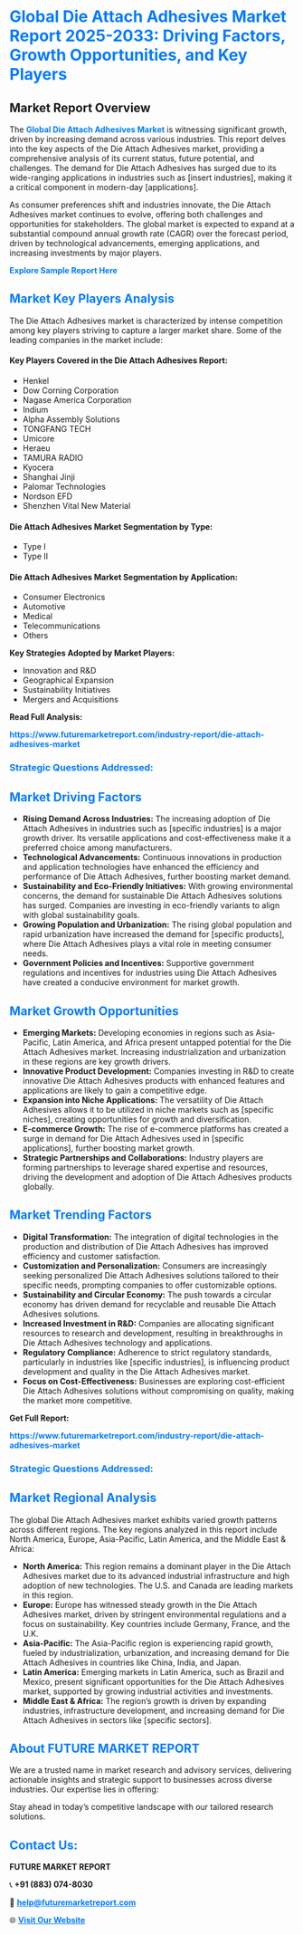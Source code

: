 <h1 style="color: #007BFF;">Global Die Attach Adhesives Market Report 2025-2033: Driving Factors, Growth Opportunities, and Key Players</h1>

<section id="overview">
<h2>Market Report Overview</h2>
<p>The <a href="https://www.futuremarketreport.com/industry-report/die-attach-adhesives-market" style="color: #007BFF; text-decoration: none;"><strong>Global Die Attach Adhesives Market</strong></a> is witnessing significant growth, driven by increasing demand across various industries. This report delves into the key aspects of the Die Attach Adhesives market, providing a comprehensive analysis of its current status, future potential, and challenges. The demand for Die Attach Adhesives has surged due to its wide-ranging applications in industries such as [insert industries], making it a critical component in modern-day [applications].</p>
<p>As consumer preferences shift and industries innovate, the Die Attach Adhesives market continues to evolve, offering both challenges and opportunities for stakeholders. The global market is expected to expand at a substantial compound annual growth rate (CAGR) over the forecast period, driven by technological advancements, emerging applications, and increasing investments by major players.</p>
</section>

<section id="overview">
<p><a href="https://www.futuremarketreport.com/request-sample/reportId=85749" style="color: #007BFF; text-decoration: none;"><strong>Explore Sample Report Here</strong></a></p>
</section>

<section id="key-players">
<h2 style="color: #007BFF;">Market Key Players Analysis</h2>
<p>The Die Attach Adhesives market is characterized by intense competition among key players striving to capture a larger market share. Some of the leading companies in the market include:</p>
<h4>Key Players Covered in the Die Attach Adhesives Report:</h4>
<ul><li>Henkel</li><li>Dow Corning Corporation</li><li>Nagase America Corporation</li><li>Indium</li><li>Alpha Assembly Solutions</li><li>TONGFANG TECH</li><li>Umicore</li><li>Heraeu</li><li>TAMURA RADIO</li><li>Kyocera</li><li>Shanghai Jinji</li><li>Palomar Technologies</li><li>Nordson EFD</li><li>Shenzhen Vital New Material</li></ul>
<h4>Die Attach Adhesives Market Segmentation by Type:</h4>
<ul><li>Type I</li><li>Type II</li></ul>

<h4>Die Attach Adhesives Market Segmentation by Application:</h4>
<ul><li>Consumer Electronics</li><li>Automotive</li><li>Medical</li><li>Telecommunications</li><li>Others</li></ul>
<p><strong>Key Strategies Adopted by Market Players:</strong></p>
<ul>
<li>Innovation and R&D</li>
<li>Geographical Expansion</li>
<li>Sustainability Initiatives</li>
<li>Mergers and Acquisitions</li>
</ul>
</section>

<section>
<p><strong>Read Full Analysis: </strong></p><a href="https://www.futuremarketreport.com/industry-report/die-attach-adhesives-market" style="color: #007BFF; text-decoration: none;"><strong>https://www.futuremarketreport.com/industry-report/die-attach-adhesives-market</strong></a>
<h3 style="color: #007BFF;">Strategic Questions Addressed:</h3>
</section>

<section id="driving-factors">
<h2 style="color: #007BFF;">Market Driving Factors</h2>
<ul>
<li><strong>Rising Demand Across Industries:</strong> The increasing adoption of Die Attach Adhesives in industries such as [specific industries] is a major growth driver. Its versatile applications and cost-effectiveness make it a preferred choice among manufacturers.</li>
<li><strong>Technological Advancements:</strong> Continuous innovations in production and application technologies have enhanced the efficiency and performance of Die Attach Adhesives, further boosting market demand.</li>
<li><strong>Sustainability and Eco-Friendly Initiatives:</strong> With growing environmental concerns, the demand for sustainable Die Attach Adhesives solutions has surged. Companies are investing in eco-friendly variants to align with global sustainability goals.</li>
<li><strong>Growing Population and Urbanization:</strong> The rising global population and rapid urbanization have increased the demand for [specific products], where Die Attach Adhesives plays a vital role in meeting consumer needs.</li>
<li><strong>Government Policies and Incentives:</strong> Supportive government regulations and incentives for industries using Die Attach Adhesives have created a conducive environment for market growth.</li>
</ul>
</section>

<section id="growth-opportunities">
<h2 style="color: #007BFF;">Market Growth Opportunities</h2>
<ul>
<li><strong>Emerging Markets:</strong> Developing economies in regions such as Asia-Pacific, Latin America, and Africa present untapped potential for the Die Attach Adhesives market. Increasing industrialization and urbanization in these regions are key growth drivers.</li>
<li><strong>Innovative Product Development:</strong> Companies investing in R&D to create innovative Die Attach Adhesives products with enhanced features and applications are likely to gain a competitive edge.</li>
<li><strong>Expansion into Niche Applications:</strong> The versatility of Die Attach Adhesives allows it to be utilized in niche markets such as [specific niches], creating opportunities for growth and diversification.</li>
<li><strong>E-commerce Growth:</strong> The rise of e-commerce platforms has created a surge in demand for Die Attach Adhesives used in [specific applications], further boosting market growth.</li>
<li><strong>Strategic Partnerships and Collaborations:</strong> Industry players are forming partnerships to leverage shared expertise and resources, driving the development and adoption of Die Attach Adhesives products globally.</li>
</ul>
</section>

<section id="trending-factors">
<h2 style="color: #007BFF;">Market Trending Factors</h2>
<ul>
<li><strong>Digital Transformation:</strong> The integration of digital technologies in the production and distribution of Die Attach Adhesives has improved efficiency and customer satisfaction.</li>
<li><strong>Customization and Personalization:</strong> Consumers are increasingly seeking personalized Die Attach Adhesives solutions tailored to their specific needs, prompting companies to offer customizable options.</li>
<li><strong>Sustainability and Circular Economy:</strong> The push towards a circular economy has driven demand for recyclable and reusable Die Attach Adhesives solutions.</li>
<li><strong>Increased Investment in R&D:</strong> Companies are allocating significant resources to research and development, resulting in breakthroughs in Die Attach Adhesives technology and applications.</li>
<li><strong>Regulatory Compliance:</strong> Adherence to strict regulatory standards, particularly in industries like [specific industries], is influencing product development and quality in the Die Attach Adhesives market.</li>
<li><strong>Focus on Cost-Effectiveness:</strong> Businesses are exploring cost-efficient Die Attach Adhesives solutions without compromising on quality, making the market more competitive.</li>
</ul>
</section>

<section>
<p><strong>Get Full Report: </strong></p><a href="https://www.futuremarketreport.com/industry-report/die-attach-adhesives-market" style="color: #007BFF; text-decoration: none;"><strong>https://www.futuremarketreport.com/industry-report/die-attach-adhesives-market</strong></a>
<h3 style="color: #007BFF;">Strategic Questions Addressed:</h3>
</section>


<section id="regional-analysis">
<h2 style="color: #007BFF;">Market Regional Analysis</h2>
<p>The global Die Attach Adhesives market exhibits varied growth patterns across different regions. The key regions analyzed in this report include North America, Europe, Asia-Pacific, Latin America, and the Middle East & Africa:</p>
<ul>
<li><strong>North America:</strong> This region remains a dominant player in the Die Attach Adhesives market due to its advanced industrial infrastructure and high adoption of new technologies. The U.S. and Canada are leading markets in this region.</li>
<li><strong>Europe:</strong> Europe has witnessed steady growth in the Die Attach Adhesives market, driven by stringent environmental regulations and a focus on sustainability. Key countries include Germany, France, and the U.K.</li>
<li><strong>Asia-Pacific:</strong> The Asia-Pacific region is experiencing rapid growth, fueled by industrialization, urbanization, and increasing demand for Die Attach Adhesives in countries like China, India, and Japan.</li>
<li><strong>Latin America:</strong> Emerging markets in Latin America, such as Brazil and Mexico, present significant opportunities for the Die Attach Adhesives market, supported by growing industrial activities and investments.</li>
<li><strong>Middle East & Africa:</strong> The region’s growth is driven by expanding industries, infrastructure development, and increasing demand for Die Attach Adhesives in sectors like [specific sectors].</li>
</ul>
</section>

<footer>
<h2 style="color: #007BFF;">About FUTURE MARKET REPORT</h2>
<p>We are a trusted name in market research and advisory services, delivering actionable insights and strategic support to businesses across diverse industries. Our expertise lies in offering:</p>

<p>Stay ahead in today’s competitive landscape with our tailored research solutions.</p>

<h2 style="color: #007BFF;">Contact Us:</h2>
<p><strong>FUTURE MARKET REPORT</strong></p>
<p>📞 <strong>+91 (883) 074-8030</strong></p>
<p>📧 <strong><a href="mailto:help@futuremarketreport.com" style="color: #007BFF;">help@futuremarketreport.com</a></strong></p>
<p>🌐 <strong><a href="https://www.futuremarketreport.com/" style="color: #007BFF;">Visit Our Website</a></strong></p>
</footer>